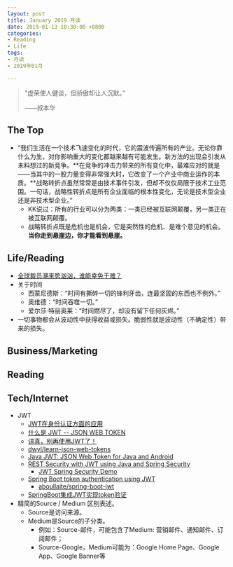 ```yaml
---
layout: post
title: January 2019 月读
date: 2019-01-13 10:30:00 +0800
categories:
- Reading
- Life
tags:
- 月读
- 2019年01月

---
```


<blockquote class="blockquote-center">
<p>“虚荣使人健谈，但骄傲却让人沉默。”</p>
<p>——叔本华</p>
</blockquote>

## The Top

- “我们生活在一个技术飞速变化的时代，它的震波传遍所有的产业。无论你靠什么为生，对你影响重大的变化都越来越有可能发生。新方法的出现会引发从未料想过的新竞争。**在竞争的冲击力带来的所有变化中，最难应对的就是——当其中的一股力量变得非常强大时，它改变了一个产业中商业运作的本质。**战略转折点虽然常常是由技术事件引发，但却不仅仅局限于技术工业范围。一句话，战略性转折点是所有企业面临的根本性变化，无论是技术型企业还是非技术型企业。”
	- KK说过：所有的行业可以分为两类：一类已经被互联网颠覆，另一类正在被互联网颠覆。
	- 战略转折点既是危机也是机会，它是突然性的危机、是难个意见的机会。**当你走到悬崖边，你才能看到悬崖。**


## Life/Reading

- [全球裁员潮来势汹汹，谁能幸免于难？](https://www.infoq.cn/article/xfvO6SkfXXAZYx_HmUNG)
- 关于时间
	- 西蒙尼德斯：“时间有撕碎一切的锋利牙齿，连最坚固的东西也不例外。”
	- 奥维德：“时间吞噬一切。”
	- 爱尔莎·特丽奥莱：“时间燃尽了，却没有留下任何灰烬。”
- 一切事物都会从波动性中获得收益或损失。脆弱性就是波动性（不确定性）带来的损失。



## Business/Marketing


## Reading


## Tech/Internet

- JWT
	- [JWT在身份认证方面的应用](https://www.jianshu.com/p/fcc1a6482143)
	- [什么是 JWT -- JSON WEB TOKEN](https://www.jianshu.com/p/576dbf44b2ae)
	- [讲真，别再使用JWT了！](https://juejin.im/entry/5993a030f265da24941202c2)
	- [dwyl/learn-json-web-tokens](https://github.com/dwyl/learn-json-web-tokens)
	- [Java JWT: JSON Web Token for Java and Android](https://github.com/jwtk/jjwt)
	- [REST Security with JWT using Java and Spring Security](https://www.toptal.com/java/rest-security-with-jwt-spring-security-and-java)
		- [JWT Spring Security Demo](https://github.com/szerhusenBC/jwt-spring-security-demo)
	- [Spring Boot token authentication using JWT](https://aboullaite.me/spring-boot-token-authentication-using-jwt/)
		- [aboullaite/spring-boot-jwt](https://github.com/aboullaite/spring-boot-jwt)
	- [SpringBoot集成JWT实现token验证](https://www.jianshu.com/p/e88d3f8151db)
- 精简的Source / Medium 区别表述。
	- Source是访问来源。
	- Medium是Source的子分类。
		- 例如：Source-邮件，可能包含了Medium: 营销邮件、通知邮件、订阅邮件；
		- Source-Google，Medium可能为：Google Home Page、Google App、Google Banner等




